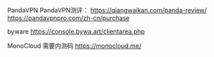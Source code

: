 PandaVPN
PandaVPN测评： https://qiangwaikan.com/panda-review/
https://pandavpnpro.com/zh-cn/purchase


byware
https://console.bywa.art/clientarea.php


MonoCloud 需要内测码
https://monocloud.me/